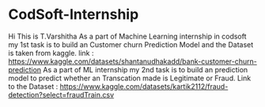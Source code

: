 # CodSoft-Internship
Hi This is T.Varshitha
As a part of Machine Learning internship in codsoft my 1st task is to build an Customer churn Prediction Model and the Dataset is taken from kaggle.
link : https://www.kaggle.com/datasets/shantanudhakadd/bank-customer-churn-prediction
As a part of ML internship my 2nd task is to build an prediction model to predict whether an Transcation made is Legitimate or Fraud.
Link to the Dataset : https://www.kaggle.com/datasets/kartik2112/fraud-detection?select=fraudTrain.csv
